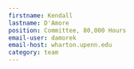 ```yaml
---
firstname: Kendall
lastname: D'Amore
position: Committee, 80,000 Hours
email-user: damorek
email-host: wharton.upenn.edu
category: team
---
```

